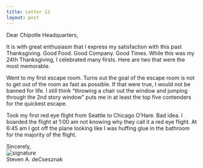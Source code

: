 ```yaml
---
title: Letter 13
layout: post
---
```


Dear Chipotle Headquarters, 

It is with great enthusiasm that I express my satisfaction with this past Thanksgiving.  Good Food.  Good Company. Good Times.  While this was my 24th Thanksgiving, I celebrated many firsts.  Here are two that were the most memorable. 

Went to my first escape room.  Turns out the goal of the escape room is not to get out of the room as fast as possible.  If that were true, I would not be banned for life.   I still think “throwing a chair out the window and jumping through the 2nd story window” puts me in at least the top five contenders for the quickest escape.

Took my first red eye flight from Seattle to Chicago O’Hare.  Bad idea.  I boarded the flight at 1:00 am not knowing why they call it a red eye flight.  At 6:45 am I got off the plane looking like I was huffing glue in the bathroom for the majority of the flight.    
  
Sincerely,<br>
![signature](https://fontmeme.com/permalink/200925/c101f6549bbb85c94b3d8b47e8b8e244.png)<br>
Steven A. deCsesznak